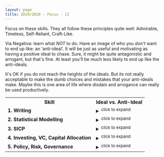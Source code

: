 ```yaml
---
layout: page
title: 2019/2020 - Focus - II
---
```


Focus on these skills. They all follow these principles quite well: Admirable, Timeless, Self-Reliant, Craft-Like.

Via Negativa: learn what *NOT* to do. Have an image of who you *don't* want to end up like: an 'anti-ideal'. It will be just as useful and motivating as having a positive ideal to chase. Sure, it might be quite antagonistic and arrogant, but that's fine. At least you'll be much less likely to end up like the anti-ideals. 

It's OK if you do not reach the heights of the ideals. But its not really acceptable to make the dumb choices and mistakes that your anti-ideals make. Maybe this is one area of life where disdain and arrogance can really be used productively. 


<table style="width:140%">
  <tr>
    <th>Skill</th>
    <th>Ideal vs. Anti-Ideal</th>
  </tr>
  <tr>
    <td><b>1. Writing</b></td>
    <td> <details><summary><sup>click to expand</sup></summary>
      <b> Ideal: </b> Become a skilled writer with clarity, depth and idiosyncracy. Cut through the useless noise; get to the central ideas. Write essays. Explore interesting, important and sometimes controversial topics. Have interesting, well-developed opinions. To be honest, this skill is less about writing itself, and more about clarity of thought. Erudition and ownership of your own opinions: that's the target.
      <br>
      <b> Anti-Ideal: </b> Don't be one of those idiots who have nothing interesting to say. The types who can't write or think well, and fill their words with empty fluff. Maybe it's because they have nothing of value to say. Maybe they have underdeveloped opinions and just think what they're told to think - <i>'useful idiots'</i>. No individuality in their perspective whatsoever. Intellectual sheep who conform. 
      <br> 
      <b> Main resources:</b> .
      </details>
    </td>
  </tr>
  <tr>
    <td><b>2. Statistical Modelling </b></td>
    <td><details><summary><sup>click to expand</sup></summary>
      <b> Ideal: </b> Build a deep, intuitive understanding of randomness, uncertainty, information and prediction - from a quantitative perspective. Study at the intersection of Probability Theory, Information Theory and Machine Learning. Learn how to apply the techniques effectively in R&D and entrepreneurship: applications that are 'close to the money' or close to useful discoveries.  
      <br>
      <b> Anti-Ideal: </b>Study all the ways that people get tricked and lied to, through deceptive statistics and machine learning models. Find out how both idiots and liars can manipulate decisions through misleading quantitative models.  
      <br> 
      <b> Main resources:</b> Probability (H. Pishro-Nik), MSc, Elements of Information Theory, ESL
      </details>
    </td>
  </tr>
  <tr>
    <td><b>3. SICP</b></td>
    <td><details><summary><sup>click to expand</sup></summary>
      <b> Ideal: </b> Read and master the ideas in 'Structure and Interpretation of Computer Programs'. Learn how to be a 'great hacker'. Learn how to build clean, elegant systems. You don't have to be the best software architect; just remember the value you can add to a team or project if you know how to architect and design a system properly.
      <br>
      <b> Anti-Ideal: </b>Learn what crappy and mediocre hackers do. Look at all the ways they fail to hide complexity. Look at all the ways you can screw up technical decisions and exponentially slow productivity. Read 'spaghetti code'. Read 'lasagne code'. Read crappy documentation. Read code written by sh**ty developers with no clarity of thought, or inexperienced developers who were rushed. In fact, read your own code and criticise it (harshly)...
      <br> 
      <b> Main resources:</b> SICP.
      </details>
    </td>
  </tr>
  <tr>
    <td><b>4. Investing, VC, Capital Allocation</b></td>
    <td><details><summary><sup>click to expand</sup></summary>
      <b> Ideal: </b> Build a deep understanding of investing. Where should you allocate capital (and time) in a free market? What signals can you use to predict growth and value in companies? Founder quality, fundamental analysis, quant analysis, macro...etc.? Learn from investors in different fields. Value (Buffett, Munger, Klarman...), VC (Paul Graham, Peter Thiel - Zero to One, Tim Ferriss' interviews with a LOT of angel investors), Quant Traders (Taleb, Spitznagel, Thorp, AQR, Winton,...), Global Macro (Dalio, Soros)...etc 
      <br>
      <b> Anti-Ideal: </b>Learn how all the bad investors lose money. How should you *NOT* manage your risk? Find all the ways that mediocre portfolio managers manage their investments. And for startups, learn how to tell when a startup looks crap: what signals should you watch out for? This is useful both from an investing perspective *and* a startup joiner perspective. 
      <br> 
      <b> Main resources:</b> .
      </details>
    </td>
  </tr>
  <tr>
    <td><b>5. Policy, Risk, Governance</b></td>
    <td><details><summary><sup>click to expand</sup></summary>
      <b> Ideal: </b> Study the trade-offs, risks and 2nd order consequences associated with large-scale, centralised decisions in different fields. Be an educated voter and citizen, basically. Political, medical, economic decisions are all important. Epistemic humility and awareness of risk might be the key here.
      <br>
      <b> Anti-Ideal: </b>Don't be like those naive idiots who introduce massive amounts of systemic risk through dumb policies, while thinking they're 'heroic'. Usually done by lefties for some reason... These types of idiots rarely seem to understand systemic risk and 2nd order consequences. They don't seem to grasp the concept of 'trade-off' (or *sacrifice* - as you might call it from an ethical lens). You might occasionally hear them say colourful statements like "Brexit is bad and racist hurr durr 2nd referendum plsss. im so virtuous look at me". And then if you ask them why they think the EU is so great, they might start stuttering nervously about marginal economic benefits that the EU brings, and claim that everyone who voted for Brexit is clearly racist and unintelligent. And the whole time they think they're smart and virtuous. Cowards. Willing to sell sovereignity for some money. Maybe these morons would sell sovereignity, border-control and regulatory power to the US, if they offerred us an extra 6% extra GDP? 'hurr durr the economy'. I've found that these are also the same idiots who may occasionally mention phrases like "but that wasn't real communism maaaaan" or "hurr durr pay gap womens are still oppressed by the patriarchy" without looking at any issues and statistics in depth. Cowards who tend to sell liberty for comfort. <br>
      'Oh the Gulags? Oh the Nazi concentration camps? Systemic risk? Corruption? Genocide? Totalitarianism? Naaaa duuuude, those things will *never* happen here. That's why I voted for more government power - because I'm so generous and I care about the oppressed. Big daddy gov will protect us all' - said the sheep who sold freedom for comfort, moments before being sent to a gulag. 
      <br> 
      <b> Main resources:</b> .
      </details>
    </td>
  </tr>
</table>


